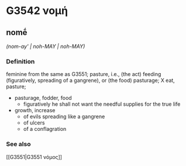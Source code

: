 # G3542 νομή

## nomḗ

_(nom-ay' | noh-MAY | noh-MAY)_

### Definition

feminine from the same as G3551; pasture, i.e., (the act) feeding (figuratively, spreading of a gangrene), or (the food) pasturage; X eat, pasture; 

- pasturage, fodder, food
  - figuratively he shall not want the needful supplies for the true life
- growth, increase
  - of evils spreading like a gangrene
  - of ulcers
  - of a conflagration

### See also

[[G3551|G3551 νόμος]]
